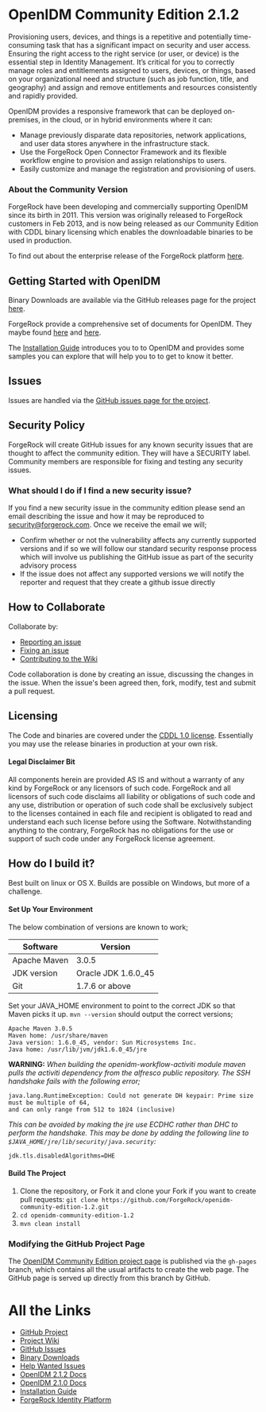 # OpenIDM Community Edition 2.1.2

Provisioning users, devices, and things is a repetitive and potentially time-consuming task that has a significant impact on security and user access. Ensuring the right access to the right service (or user, or device) is the essential step in Identity Management. It’s critical for you to correctly manage roles and entitlements assigned to users, devices, or things, based on your organizational need and structure (such as job function, title, and geography) and assign and remove entitlements and resources consistently and rapidly provided.

OpenIDM provides a responsive framework that can be deployed on-premises, in the cloud, or in hybrid environments where it can:

- Manage previously disparate data repositories, network applications, and user data stores anywhere in the infrastructure stack.
- Use the ForgeRock Open Connector Framework and its flexible workflow engine to provision and assign relationships to users.
- Easily customize and manage the registration and provisioning of users.

### About the Community Version

ForgeRock have been developing and commercially supporting OpenIDM since its birth in 2011. This version was originally released to ForgeRock customers in Feb 2013, and is now being released as our Community Edition with CDDL binary licensing which enables the downloadable binaries to be used in production.

To find out about the enterprise release of the ForgeRock platform [here][ForgeRock Identity Platform].

## Getting Started with OpenIDM

Binary Downloads are available via the GitHub releases page for the project [here][Binary Downloads].

ForgeRock provide a comprehensive set of documents for OpenIDM. They maybe found [here][OpenIDM 2.1.2 Docs] and [here][OpenIDM 2.1.0 Docs].

The [Installation Guide] introduces you to to OpenIDM and provides some samples you can explore that will help you to to get to know it better.

## Issues

Issues are handled via the [GitHub issues page for the project][GitHub Issues].

## Security Policy

ForgeRock will create GitHub issues for any known security issues that are thought to affect the community edition. They will have a SECURITY label. Community members are responsible for fixing and testing any security issues.

### What should I do if I find a new security issue?

If you find a new security issue in the community edition please send an email describing the issue and how it may be reproduced to security@forgerock.com. Once we receive the email we will;

- Confirm whether or not the vulnerability affects any currently supported versions and if so we will follow our standard security response process which will involve us publishing the GitHub issue as part of the security advisory process
- If the issue does not affect any supported versions we will notify the reporter and request that they create a github issue directly

## How to Collaborate

Collaborate by:

- [Reporting an issue][GitHub Issues]
- [Fixing an issue][Help Wanted Issues]
- [Contributing to the Wiki][Project Wiki]

Code collaboration is done by creating an issue, discussing the changes in the issue. When the issue's been agreed then, fork, modify, test and submit a pull request. 

## Licensing

The Code and binaries are covered under the [CDDL 1.0 license](https://forgerock.org/cddlv1-0/). Essentially you may use the release binaries in production at your own risk. 

#### Legal Disclaimer Bit
All components herein are provided AS IS and without a warranty of any kind by ForgeRock or any licensors of such code.  ForgeRock and all licensors of such code disclaims all liability or obligations of such code and any use, distribution or operation of such code shall be exclusively subject to the licenses contained in each file and recipient is obligated to read and understand each such license before using the Software.  Notwithstanding anything to the contrary, ForgeRock has no obligations for the use or support of such code under any ForgeRock license agreement.

## How do I build it?

Best built on linux or OS X. Builds are possible on Windows, but more of a challenge. 

#### Set Up Your Environment

The below combination of versions are known to work;

Software          | Version
------------------|--------
Apache Maven      | 3.0.5  
JDK version       | Oracle JDK 1.6.0_45
Git               | 1.7.6 or above

Set your JAVA_HOME environment to point to the correct JDK so that Maven picks it up. `mvn --version` should output the correct versions;

```
Apache Maven 3.0.5
Maven home: /usr/share/maven
Java version: 1.6.0_45, vendor: Sun Microsystems Inc.
Java home: /usr/lib/jvm/jdk1.6.0_45/jre
```

**WARNING:** *When building the openidm-workflow-activiti module maven pulls the activiti dependency from the alfresco public repository. The SSH handshake fails with the following error;*
```
java.lang.RuntimeException: Could not generate DH keypair: Prime size must be multiple of 64, 
and can only range from 512 to 1024 (inclusive)
```

*This can be avoided by making the jre use ECDHC rather than DHC to perform the handshake. This may be done by adding the following line to `$JAVA_HOME/jre/lib/security/java.security`:*

`jdk.tls.disabledAlgorithms=DHE`

#### Build The Project

1. Clone the repository, or Fork it and clone your Fork if you want to create pull requests:
`git clone https://github.com/ForgeRock/openidm-community-edition-1.2.git`
2. `cd openidm-community-edition-1.2`
3. `mvn clean install`


### Modifying the GitHub Project Page

The [OpenIDM Community Edition project page][Project Page] is published via the `gh-pages` branch, which contains all the usual artifacts to create the web page. The GitHub page is served up directly from this branch by GitHub.


# All the Links

- [GitHub Project]
- [Project Wiki]
- [GitHub Issues]
- [Binary Downloads]
- [Help Wanted Issues]
- [OpenIDM 2.1.2 Docs]
- [OpenIDM 2.1.0 Docs]
- [Installation Guide]
- [ForgeRock Identity Platform]

[Project Page]:https://forgerock.github.io/openidm-community-edition-2.1.2/
[GitHub Project]:https://github.com/ForgeRock/openidm-community-edition-2.1.2
[GitHub Issues]:https://github.com/ForgeRock/openidm-community-edition-2.1.2/issues
[Binary Downloads]:https://github.com/ForgeRock/openidm-community-edition-2.1.2/releases
[Help Wanted Issues]:https://github.com/ForgeRock/openidm-community-edition-2.1.2/labels/help%20wanted
[Getting Started Guide]:https://backstage.forgerock.com/docs/openam/11.0.0/getting-started
[Project Wiki]:https://github.com/ForgeRock/openidm-community-edition-2.1.2/wiki
[ForgeRock Identity Platform]:https://www.forgerock.com/platform/
[OpenIDM 2.1.0 Docs]:https://backstage.forgerock.com/docs/openidm/2.1.0
[OpenIDM 2.1.2 Docs]:https://backstage.forgerock.com/docs/openidm/2.1.2
[Installation Guide]:https://backstage.forgerock.com/docs/openidm/2.1.0/install-guide